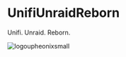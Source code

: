 # UnifiUnraidReborn
Unifi. Unraid. Reborn.


![logoupheonixsmall](https://github.com/pallebone/UnifiUnraidReborn/assets/11403137/1b01facd-1b15-4ba7-9495-e709c291d67f)


